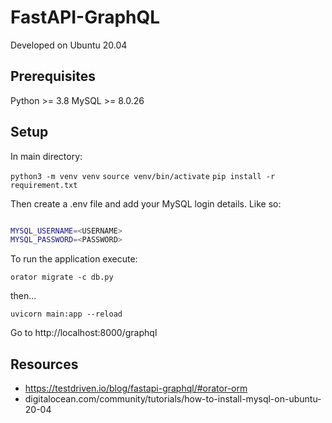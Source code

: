 # FastAPI-GraphQL

Developed on Ubuntu 20.04

## Prerequisites

Python >= 3.8
MySQL >= 8.0.26

## Setup

In main directory:

`python3 -m venv venv`
`source venv/bin/activate`
`pip install -r requirement.txt`

Then create a .env file and add your MySQL login details. Like so:

```bash

MYSQL_USERNAME=<USERNAME>
MYSQL_PASSWORD=<PASSWORD>

```

To run the application execute:

`orator migrate -c db.py`

then...

`uvicorn main:app --reload`

Go to http://localhost:8000/graphql


## Resources

- https://testdriven.io/blog/fastapi-graphql/#orator-orm
- digitalocean.com/community/tutorials/how-to-install-mysql-on-ubuntu-20-04